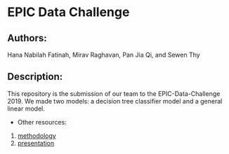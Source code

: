 # EPIC Data Challenge
## Authors:
Hana Nabilah Fatinah, Mirav Raghavan, Pan Jia Qi, and Sewen Thy

## Description:
This repository is the submission of our team to the EPIC-Data-Challenge 2019.  We made 
two models: a decision tree classifier model and a general linear model.

* Other resources: 
1. [methodology](https://docs.google.com/document/d/1bw0chHY0Il7-AqXRB5BtS-iKSVOVVV15pXblxdQhCLk/edit)
2. [presentation](#)
